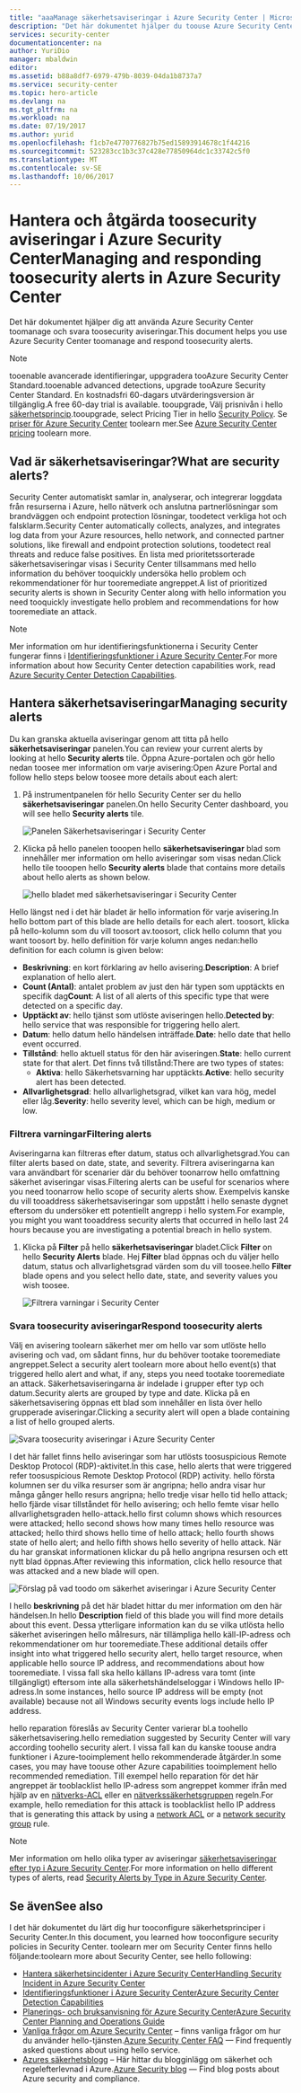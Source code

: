 ```yaml
---
title: "aaaManage säkerhetsaviseringar i Azure Security Center | Microsoft Docs"
description: "Det här dokumentet hjälper du toouse Azure Security Center funktioner toomanage och svara toosecurity aviseringar."
services: security-center
documentationcenter: na
author: YuriDio
manager: mbaldwin
editor: 
ms.assetid: b88a8df7-6979-479b-8039-04da1b8737a7
ms.service: security-center
ms.topic: hero-article
ms.devlang: na
ms.tgt_pltfrm: na
ms.workload: na
ms.date: 07/19/2017
ms.author: yurid
ms.openlocfilehash: f1cb7e4770776827b75ed15893914678c1f44216
ms.sourcegitcommit: 523283cc1b3c37c428e77850964dc1c33742c5f0
ms.translationtype: MT
ms.contentlocale: sv-SE
ms.lasthandoff: 10/06/2017
---
```

# <a name="managing-and-responding-toosecurity-alerts-in-azure-security-center"></a><span data-ttu-id="4c8e6-103">Hantera och åtgärda toosecurity aviseringar i Azure Security Center</span><span class="sxs-lookup"><span data-stu-id="4c8e6-103">Managing and responding toosecurity alerts in Azure Security Center</span></span>
<span data-ttu-id="4c8e6-104">Det här dokumentet hjälper dig att använda Azure Security Center toomanage och svara toosecurity aviseringar.</span><span class="sxs-lookup"><span data-stu-id="4c8e6-104">This document helps you use Azure Security Center toomanage and respond toosecurity alerts.</span></span>

> [!NOTE]
> <span data-ttu-id="4c8e6-105">tooenable avancerade identifieringar, uppgradera tooAzure Security Center Standard.</span><span class="sxs-lookup"><span data-stu-id="4c8e6-105">tooenable advanced detections, upgrade tooAzure Security Center Standard.</span></span> <span data-ttu-id="4c8e6-106">En kostnadsfri 60-dagars utvärderingsversion är tillgänglig.</span><span class="sxs-lookup"><span data-stu-id="4c8e6-106">A free 60-day trial is available.</span></span> <span data-ttu-id="4c8e6-107">tooupgrade, Välj prisnivån i hello [säkerhetsprincip](security-center-policies.md).</span><span class="sxs-lookup"><span data-stu-id="4c8e6-107">tooupgrade, select Pricing Tier in hello [Security Policy](security-center-policies.md).</span></span> <span data-ttu-id="4c8e6-108">Se [priser för Azure Security Center](security-center-pricing.md) toolearn mer.</span><span class="sxs-lookup"><span data-stu-id="4c8e6-108">See [Azure Security Center pricing](security-center-pricing.md) toolearn more.</span></span>
>
>

## <a name="what-are-security-alerts"></a><span data-ttu-id="4c8e6-109">Vad är säkerhetsaviseringar?</span><span class="sxs-lookup"><span data-stu-id="4c8e6-109">What are security alerts?</span></span>
<span data-ttu-id="4c8e6-110">Security Center automatiskt samlar in, analyserar, och integrerar loggdata från resurserna i Azure, hello nätverk och anslutna partnerlösningar som brandväggen och endpoint protection lösningar, toodetect verkliga hot och falsklarm.</span><span class="sxs-lookup"><span data-stu-id="4c8e6-110">Security Center automatically collects, analyzes, and integrates log data from your Azure resources, hello network, and connected partner solutions, like firewall and endpoint protection solutions, toodetect real threats and reduce false positives.</span></span> <span data-ttu-id="4c8e6-111">En lista med prioritetssorterade säkerhetsaviseringar visas i Security Center tillsammans med hello information du behöver tooquickly undersöka hello problem och rekommendationer för hur tooremediate angreppet.</span><span class="sxs-lookup"><span data-stu-id="4c8e6-111">A list of prioritized security alerts is shown in Security Center along with hello information you need tooquickly investigate hello problem and recommendations for how tooremediate an attack.</span></span>


> [!NOTE]
> <span data-ttu-id="4c8e6-112">Mer information om hur identifieringsfunktionerna i Security Center fungerar finns i [Identifieringsfunktioner i Azure Security Center](security-center-detection-capabilities.md).</span><span class="sxs-lookup"><span data-stu-id="4c8e6-112">For more information about how Security Center detection capabilities work, read [Azure Security Center Detection Capabilities](security-center-detection-capabilities.md).</span></span>
>
>

## <a name="managing-security-alerts"></a><span data-ttu-id="4c8e6-113">Hantera säkerhetsaviseringar</span><span class="sxs-lookup"><span data-stu-id="4c8e6-113">Managing security alerts</span></span>
<span data-ttu-id="4c8e6-114">Du kan granska aktuella aviseringar genom att titta på hello **säkerhetsaviseringar** panelen.</span><span class="sxs-lookup"><span data-stu-id="4c8e6-114">You can review your current alerts by looking at hello **Security alerts** tile.</span></span> <span data-ttu-id="4c8e6-115">Öppna Azure-portalen och gör hello nedan toosee mer information om varje avisering:</span><span class="sxs-lookup"><span data-stu-id="4c8e6-115">Open Azure Portal and follow hello steps below toosee more details about each alert:</span></span>

1. <span data-ttu-id="4c8e6-116">På instrumentpanelen för hello Security Center ser du hello **säkerhetsaviseringar** panelen.</span><span class="sxs-lookup"><span data-stu-id="4c8e6-116">On hello Security Center dashboard, you will see hello **Security alerts** tile.</span></span>

    ![Panelen Säkerhetsaviseringar i Security Center](./media/security-center-managing-and-responding-alerts/security-center-managing-and-responding-alerts-fig1-ga.png)

2. <span data-ttu-id="4c8e6-118">Klicka på hello panelen tooopen hello **säkerhetsaviseringar** blad som innehåller mer information om hello aviseringar som visas nedan.</span><span class="sxs-lookup"><span data-stu-id="4c8e6-118">Click hello tile tooopen hello **Security alerts** blade that contains more details about hello alerts as shown below.</span></span>

   ![hello bladet med säkerhetsaviseringar i Security Center](./media/security-center-managing-and-responding-alerts/security-center-managing-and-responding-alerts-fig2-ga.png)

<span data-ttu-id="4c8e6-120">Hello längst ned i det här bladet är hello information för varje avisering.</span><span class="sxs-lookup"><span data-stu-id="4c8e6-120">In hello bottom part of this blade are hello details for each alert.</span></span> <span data-ttu-id="4c8e6-121">toosort, klicka på hello-kolumn som du vill toosort av.</span><span class="sxs-lookup"><span data-stu-id="4c8e6-121">toosort, click hello column that you want toosort by.</span></span> <span data-ttu-id="4c8e6-122">hello definition för varje kolumn anges nedan:</span><span class="sxs-lookup"><span data-stu-id="4c8e6-122">hello definition for each column is given below:</span></span>

* <span data-ttu-id="4c8e6-123">**Beskrivning**: en kort förklaring av hello avisering.</span><span class="sxs-lookup"><span data-stu-id="4c8e6-123">**Description**: A brief explanation of hello alert.</span></span>
* <span data-ttu-id="4c8e6-124">**Count (Antal)**: antalet problem av just den här typen som upptäckts en specifik dag</span><span class="sxs-lookup"><span data-stu-id="4c8e6-124">**Count**: A list of all alerts of this specific type that were detected on a specific day.</span></span>
* <span data-ttu-id="4c8e6-125">**Upptäckt av**: hello tjänst som utlöste aviseringen hello.</span><span class="sxs-lookup"><span data-stu-id="4c8e6-125">**Detected by**: hello service that was responsible for triggering hello alert.</span></span>
* <span data-ttu-id="4c8e6-126">**Datum**: hello datum hello händelsen inträffade.</span><span class="sxs-lookup"><span data-stu-id="4c8e6-126">**Date**: hello date that hello event occurred.</span></span>
* <span data-ttu-id="4c8e6-127">**Tillstånd**: hello aktuell status för den här aviseringen.</span><span class="sxs-lookup"><span data-stu-id="4c8e6-127">**State**: hello current state for that alert.</span></span> <span data-ttu-id="4c8e6-128">Det finns två tillstånd:</span><span class="sxs-lookup"><span data-stu-id="4c8e6-128">There are two types of states:</span></span>
  * <span data-ttu-id="4c8e6-129">**Aktiva**: hello Säkerhetsvarning har upptäckts.</span><span class="sxs-lookup"><span data-stu-id="4c8e6-129">**Active**: hello security alert has been detected.</span></span>
* <span data-ttu-id="4c8e6-130">**Allvarlighetsgrad**: hello allvarlighetsgrad, vilket kan vara hög, medel eller låg.</span><span class="sxs-lookup"><span data-stu-id="4c8e6-130">**Severity**: hello severity level, which can be high, medium or low.</span></span>

### <a name="filtering-alerts"></a><span data-ttu-id="4c8e6-131">Filtrera varningar</span><span class="sxs-lookup"><span data-stu-id="4c8e6-131">Filtering alerts</span></span>
<span data-ttu-id="4c8e6-132">Aviseringarna kan filtreras efter datum, status och allvarlighetsgrad.</span><span class="sxs-lookup"><span data-stu-id="4c8e6-132">You can filter alerts based on date, state, and severity.</span></span> <span data-ttu-id="4c8e6-133">Filtrera aviseringarna kan vara användbart för scenarier där du behöver toonarrow hello omfattning säkerhet aviseringar visas.</span><span class="sxs-lookup"><span data-stu-id="4c8e6-133">Filtering alerts can be useful for scenarios where you need toonarrow hello scope of security alerts show.</span></span> <span data-ttu-id="4c8e6-134">Exempelvis kanske du vill tooaddress säkerhetsaviseringar som uppstått i hello senaste dygnet eftersom du undersöker ett potentiellt angrepp i hello system.</span><span class="sxs-lookup"><span data-stu-id="4c8e6-134">For example, you might you want tooaddress security alerts that occurred in hello last 24 hours because you are investigating a potential breach in hello system.</span></span>

1. <span data-ttu-id="4c8e6-135">Klicka på **Filter** på hello **säkerhetsaviseringar** bladet.</span><span class="sxs-lookup"><span data-stu-id="4c8e6-135">Click **Filter** on hello **Security Alerts** blade.</span></span> <span data-ttu-id="4c8e6-136">Hej **Filter** blad öppnas och du väljer hello datum, status och allvarlighetsgrad värden som du vill toosee.</span><span class="sxs-lookup"><span data-stu-id="4c8e6-136">hello **Filter** blade opens and you select hello date, state, and severity values you wish toosee.</span></span>

    ![Filtrera varningar i Security Center](./media/security-center-managing-and-responding-alerts/security-center-managing-and-responding-alerts-fig3-2017.png)

### <a name="respond-toosecurity-alerts"></a><span data-ttu-id="4c8e6-138">Svara toosecurity aviseringar</span><span class="sxs-lookup"><span data-stu-id="4c8e6-138">Respond toosecurity alerts</span></span>
<span data-ttu-id="4c8e6-139">Välj en avisering toolearn säkerhet mer om hello var som utlöste hello avisering och vad, om sådant finns, hur du behöver tootake tooremediate angreppet.</span><span class="sxs-lookup"><span data-stu-id="4c8e6-139">Select a security alert toolearn more about hello event(s) that triggered hello alert and what, if any, steps you need tootake tooremediate an attack.</span></span> <span data-ttu-id="4c8e6-140">Säkerhetsaviseringarna är indelade i grupper efter typ och datum.</span><span class="sxs-lookup"><span data-stu-id="4c8e6-140">Security alerts are grouped by type and date.</span></span> <span data-ttu-id="4c8e6-141">Klicka på en säkerhetsavisering öppnas ett blad som innehåller en lista över hello grupperade aviseringar.</span><span class="sxs-lookup"><span data-stu-id="4c8e6-141">Clicking a security alert will open a blade containing a list of hello grouped alerts.</span></span>

![Svara toosecurity aviseringar i Azure Security Center](./media/security-center-managing-and-responding-alerts/security-center-managing-and-responding-alerts-fig5-ga.png)

<span data-ttu-id="4c8e6-143">I det här fallet finns hello aviseringar som har utlösts toosuspicious Remote Desktop Protocol (RDP)-aktivitet.</span><span class="sxs-lookup"><span data-stu-id="4c8e6-143">In this case, hello alerts that were triggered refer toosuspicious Remote Desktop Protocol (RDP) activity.</span></span> <span data-ttu-id="4c8e6-144">hello första kolumnen ser du vilka resurser som är angripna; hello andra visar hur många gånger hello resurs angripna; hello tredje visar hello tid hello attack; hello fjärde visar tillståndet för hello avisering; och hello femte visar hello allvarlighetsgraden hello-attack.</span><span class="sxs-lookup"><span data-stu-id="4c8e6-144">hello first column shows which resources were attacked; hello second shows how many times hello resource was attacked; hello third shows hello time of hello attack; hello fourth shows state of hello alert; and hello fifth shows hello severity of hello attack.</span></span> <span data-ttu-id="4c8e6-145">När du har granskat informationen klickar du på hello angripna resursen och ett nytt blad öppnas.</span><span class="sxs-lookup"><span data-stu-id="4c8e6-145">After reviewing this information, click hello resource that was attacked and a new blade will open.</span></span>

![Förslag på vad toodo om säkerhet aviseringar i Azure Security Center](./media/security-center-managing-and-responding-alerts/security-center-managing-and-responding-alerts-fig6-ga.png)

<span data-ttu-id="4c8e6-147">I hello **beskrivning** på det här bladet hittar du mer information om den här händelsen.</span><span class="sxs-lookup"><span data-stu-id="4c8e6-147">In hello **Description** field of this blade you will find more details about this event.</span></span> <span data-ttu-id="4c8e6-148">Dessa ytterligare information kan du se vilka utlösta hello säkerhet aviseringen hello målresurs, när tillämpliga hello käll-IP-adress och rekommendationer om hur tooremediate.</span><span class="sxs-lookup"><span data-stu-id="4c8e6-148">These additional details offer insight into what triggered hello security alert, hello target resource, when applicable hello source IP address, and recommendations about how tooremediate.</span></span>  <span data-ttu-id="4c8e6-149">I vissa fall ska hello källans IP-adress vara tomt (inte tillgängligt) eftersom inte alla säkerhetshändelseloggar i Windows hello IP-adress.</span><span class="sxs-lookup"><span data-stu-id="4c8e6-149">In some instances, hello source IP address will be empty (not available) because not all Windows security events logs include hello IP address.</span></span>

<span data-ttu-id="4c8e6-150">hello reparation föreslås av Security Center varierar bl.a toohello säkerhetsavisering.</span><span class="sxs-lookup"><span data-stu-id="4c8e6-150">hello remediation suggested by Security Center will vary according toohello security alert.</span></span> <span data-ttu-id="4c8e6-151">I vissa fall kan du kanske toouse andra funktioner i Azure-tooimplement hello rekommenderade åtgärder.</span><span class="sxs-lookup"><span data-stu-id="4c8e6-151">In some cases, you may have toouse other Azure capabilities tooimplement hello recommended remediation.</span></span> <span data-ttu-id="4c8e6-152">Till exempel hello reparation för det här angreppet är tooblacklist hello IP-adress som angreppet kommer ifrån med hjälp av en [nätverks-ACL](../virtual-network/virtual-networks-acl.md) eller en [nätverkssäkerhetsgruppen](../virtual-network/virtual-networks-nsg.md) regeln.</span><span class="sxs-lookup"><span data-stu-id="4c8e6-152">For example, hello remediation for this attack is tooblacklist hello IP address that is generating this attack by using a [network ACL](../virtual-network/virtual-networks-acl.md) or a [network security group](../virtual-network/virtual-networks-nsg.md) rule.</span></span>

> [!NOTE]
> <span data-ttu-id="4c8e6-153">Mer information om hello olika typer av aviseringar [säkerhetsaviseringar efter typ i Azure Security Center](security-center-alerts-type.md).</span><span class="sxs-lookup"><span data-stu-id="4c8e6-153">For more information on hello different types of alerts, read [Security Alerts by Type in Azure Security Center](security-center-alerts-type.md).</span></span>
>
>

## <a name="see-also"></a><span data-ttu-id="4c8e6-154">Se även</span><span class="sxs-lookup"><span data-stu-id="4c8e6-154">See also</span></span>
<span data-ttu-id="4c8e6-155">I det här dokumentet du lärt dig hur tooconfigure säkerhetsprinciper i Security Center.</span><span class="sxs-lookup"><span data-stu-id="4c8e6-155">In this document, you learned how tooconfigure security policies in Security Center.</span></span> <span data-ttu-id="4c8e6-156">toolearn mer om Security Center finns hello följande:</span><span class="sxs-lookup"><span data-stu-id="4c8e6-156">toolearn more about Security Center, see hello following:</span></span>

* [<span data-ttu-id="4c8e6-157">Hantera säkerhetsincidenter i Azure Security Center</span><span class="sxs-lookup"><span data-stu-id="4c8e6-157">Handling Security Incident in Azure Security Center</span></span>](security-center-incident.md)
* [<span data-ttu-id="4c8e6-158">Identifieringsfunktioner i Azure Security Center</span><span class="sxs-lookup"><span data-stu-id="4c8e6-158">Azure Security Center Detection Capabilities</span></span>](security-center-detection-capabilities.md)
* [<span data-ttu-id="4c8e6-159">Planerings- och bruksanvisning för Azure Security Center</span><span class="sxs-lookup"><span data-stu-id="4c8e6-159">Azure Security Center Planning and Operations Guide</span></span>](security-center-planning-and-operations-guide.md)
* <span data-ttu-id="4c8e6-160">[Vanliga frågor om Azure Security Center](security-center-faq.md) – finns vanliga frågor om hur du använder hello-tjänsten.</span><span class="sxs-lookup"><span data-stu-id="4c8e6-160">[Azure Security Center FAQ](security-center-faq.md) — Find frequently asked questions about using hello service.</span></span>
* <span data-ttu-id="4c8e6-161">[Azures säkerhetsblogg](http://blogs.msdn.com/b/azuresecurity/) – Här hittar du blogginlägg om säkerhet och regelefterlevnad i Azure.</span><span class="sxs-lookup"><span data-stu-id="4c8e6-161">[Azure Security blog](http://blogs.msdn.com/b/azuresecurity/) — Find blog posts about Azure security and compliance.</span></span>
